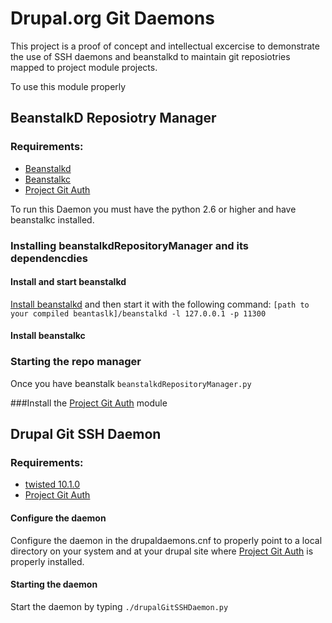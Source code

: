 # Drupal.org Git Daemons

This project is a proof of concept and intellectual excercise to demonstrate the use of SSH daemons and beanstalkd to maintain git reposiotries mapped to project module projects.

To use this module properly

## BeanstalkD Reposiotry Manager

### Requirements:
- [Beanstalkd](http://kr.github.com/beanstalkd/)
- [Beanstalkc](https://github.com/earl/beanstalkc)
- [Project Git Auth](https://github.com/tizzo/Project-Git-Auth)

To run this Daemon you must have the python 2.6 or higher and have beanstalkc installed.

### Installing beanstalkdRepositoryManager and its dependencdies

#### Install and start beanstalkd
[Install beanstalkd](http://kr.github.com/beanstalkd/download.html) and then start it with the following command:  `[path to your compiled beantaslk]/beanstalkd -l 127.0.0.1 -p 11300`

#### Install beanstalkc

### Starting the repo manager

Once you have beanstalk `beanstalkdRepositoryManager.py`

###Install the [Project Git Auth](https://github.com/tizzo/Project-Git-Auth) module

## Drupal Git SSH Daemon

### Requirements:
- [twisted 10.1.0](http://twistedmatrix.com/trac/wiki/Downloads)
- [Project Git Auth](https://github.com/tizzo/Project-Git-Auth)


#### Configure the daemon

Configure the daemon in the drupaldaemons.cnf to properly point to a local directory on your system and at your drupal site where [Project Git Auth](https://github.com/tizzo/Project-Git-Auth) is properly installed.

#### Starting the daemon

Start the daemon by typing `./drupalGitSSHDaemon.py`


